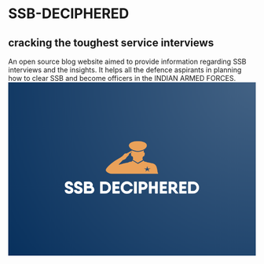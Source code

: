# SSB-DECIPHERED
## cracking the toughest service interviews
An open source blog website aimed to provide information regarding SSB interviews and the insights.
It helps all the defence aspirants in planning how to clear SSB and become officers in the INDIAN ARMED FORCES.
![logo](LOGO.PNG)
